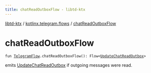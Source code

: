 ```yaml
---
title: chatReadOutboxFlow - libtd-ktx
---
```


[libtd-ktx](../index.html) / [kotlinx.telegram.flows](index.html) / [chatReadOutboxFlow](./chat-read-outbox-flow.html)

# chatReadOutboxFlow

`fun `[`TelegramFlow`](../kotlinx.telegram.core/-telegram-flow/index.html)`.chatReadOutboxFlow(): Flow<`[`UpdateChatReadOutbox`](https://tdlibx.github.io/td/docs/org/drinkless/td/libcore/telegram/TdApi.UpdateChatReadOutbox.html)`>`

emits [UpdateChatReadOutbox](https://tdlibx.github.io/td/docs/org/drinkless/td/libcore/telegram/TdApi.UpdateChatReadOutbox.html) if outgoing messages were read.

